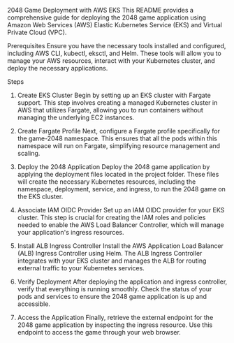 2048 Game Deployment with AWS EKS
This README provides a comprehensive guide for deploying the 2048 game application using Amazon Web Services (AWS) Elastic Kubernetes Service (EKS) and Virtual Private Cloud (VPC).

Prerequisites
Ensure you have the necessary tools installed and configured, including AWS CLI, kubectl, eksctl, and Helm. These tools will allow you to manage your AWS resources, interact with your Kubernetes cluster, and deploy the necessary applications.

Steps
1. Create EKS Cluster
Begin by setting up an EKS cluster with Fargate support. This step involves creating a managed Kubernetes cluster in AWS that utilizes Fargate, allowing you to run containers without managing the underlying EC2 instances.

2. Create Fargate Profile
Next, configure a Fargate profile specifically for the game-2048 namespace. This ensures that all the pods within this namespace will run on Fargate, simplifying resource management and scaling.

3. Deploy the 2048 Application
Deploy the 2048 game application by applying the deployment files located in the project folder. These files will create the necessary Kubernetes resources, including the namespace, deployment, service, and ingress, to run the 2048 game on the EKS cluster.

4. Associate IAM OIDC Provider
Set up an IAM OIDC provider for your EKS cluster. This step is crucial for creating the IAM roles and policies needed to enable the AWS Load Balancer Controller, which will manage your application's ingress resources.

5. Install ALB Ingress Controller
Install the AWS Application Load Balancer (ALB) Ingress Controller using Helm. The ALB Ingress Controller integrates with your EKS cluster and manages the ALB for routing external traffic to your Kubernetes services.

6. Verify Deployment
After deploying the application and ingress controller, verify that everything is running smoothly. Check the status of your pods and services to ensure the 2048 game application is up and accessible.

7. Access the Application
Finally, retrieve the external endpoint for the 2048 game application by inspecting the ingress resource. Use this endpoint to access the game through your web browser.
